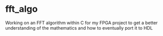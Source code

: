 # fft_algo
Working on an FFT algorithm within C for my FPGA project to get a better understanding of the mathematics and how to eventually port it to HDL
